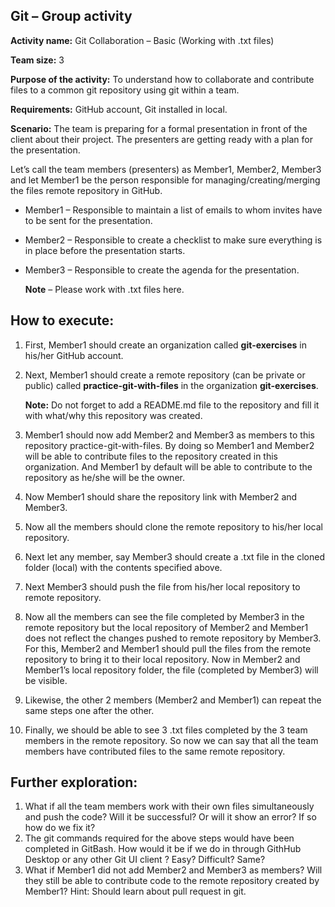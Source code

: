 ## Git – Group activity

**Activity name:** Git Collaboration – Basic (Working with .txt files)

**Team size:** 3

**Purpose of the activity:** To understand how to collaborate and contribute files to a common git repository using git within a team.

**Requirements:** GitHub account, Git installed in local.

**Scenario:** The team is preparing for a formal presentation in front of the client about their project. The presenters are getting ready with a plan for the presentation.

Let’s call the team members (presenters) as Member1, Member2, Member3 and let Member1 be the person responsible for managing/creating/merging the files remote repository in GitHub.

-   Member1 – Responsible to maintain a list of emails to whom invites have to be sent for the presentation.
-   Member2 – Responsible to create a checklist to make sure everything is in place before the presentation starts.
-   Member3 – Responsible to create the agenda for the presentation.

    **Note** – Please work with .txt files here.

## How to execute:

1.  First, Member1 should create an organization called **git-exercises** in his/her GitHub account.
2.  Next, Member1 should create a remote repository (can be private or public) called **practice-git-with-files** in the organization **git-exercises**.

    **Note:** Do not forget to add a README.md file to the repository and fill it with what/why this repository was created.

3.  Member1 should now add Member2 and Member3 as members to this repository practice-git-with-files. By doing so Member1 and Member2 will be able to contribute files to the repository created in this organization. And Member1 by default will be able to contribute to the repository as he/she will be the owner.
4.  Now Member1 should share the repository link with Member2 and Member3.
5.  Now all the members should clone the remote repository to his/her local repository.
6.  Next let any member, say Member3 should create a .txt file in the cloned folder (local) with the contents specified above.
7.  Next Member3 should push the file from his/her local repository to remote repository.
8.  Now all the members can see the file completed by Member3 in the remote repository but the local repository of Member2 and Member1 does not reflect the changes pushed to remote repository by Member3. For this, Member2 and Member1 should pull the files from the remote repository to bring it to their local repository. Now in Member2 and Member1’s local repository folder, the file (completed by Member3) will be visible.
9.  Likewise, the other 2 members (Member2 and Member1) can repeat the same steps one after the other.
10. Finally, we should be able to see 3 .txt files completed by the 3 team members in the remote repository. So now we can say that all the team members have contributed files to the same remote repository.

## Further exploration:

1.  What if all the team members work with their own files simultaneously and push the code? Will it be successful? Or will it show an error? If so how do we fix it?
2.  The git commands required for the above steps would have been completed in GitBash. How would it be if we do in through GithHub Desktop or any other Git UI client ? Easy? Difficult? Same?
3.  What if Member1 did not add Member2 and Member3 as members? Will they still be able to contribute code to the remote repository created by Member1? Hint: Should learn about pull request in git.
